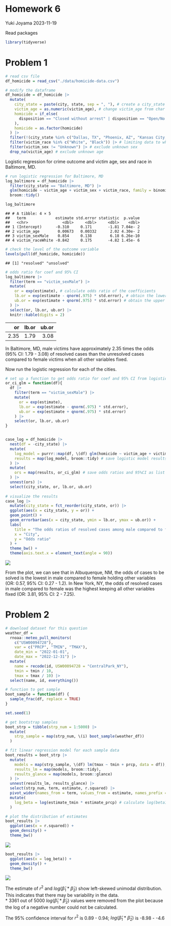 Homework 6
================
Yuki Joyama
2023-11-19

Read packages

``` r
library(tidyverse)
```

# Problem 1

``` r
# read csv file
df_homicide = read_csv("./data/homicide-data.csv")

# modify the dataframe
df_homicide = df_homicide |> 
  mutate(
    city_state = paste(city, state, sep = ", "), # create a city_state variable
    victim_age = as.numeric(victim_age), # change victim_age from char to numeric
    homicide = if_else(
      disposition == "Closed without arrest" | disposition == "Open/No arrest", "unsolved","resolved"
    ),
    homicide = as.factor(homicide)
  ) |>
  filter(!(city_state %in% c("Dallas, TX", "Phoenix, AZ", "Kansas City, MO", "Tulsa, AL"))) |> # omit some cities due to the lack of data or data entry mistake
  filter(victim_race %in% c("White", "Black")) |> # limiting data to white or black
  filter(victim_sex != "Unknown") |> # exclude unknown sex
  drop_na(victim_age) # exclude unknown age
```

Logistic regression for crime outcome and victim age, sex and race in
Baltimore, MD.

``` r
# run logistic regression for Baltimore, MD
log_baltimore = df_homicide |> 
  filter(city_state == "Baltimore, MD") |> 
  glm(homicide ~ victim_age + victim_sex + victim_race, family = binomial, data = _) |> 
  broom::tidy()

log_baltimore
```

    ## # A tibble: 4 × 5
    ##   term             estimate std.error statistic  p.value
    ##   <chr>               <dbl>     <dbl>     <dbl>    <dbl>
    ## 1 (Intercept)      -0.310     0.171       -1.81 7.04e- 2
    ## 2 victim_age        0.00673   0.00332      2.02 4.30e- 2
    ## 3 victim_sexMale    0.854     0.138        6.18 6.26e-10
    ## 4 victim_raceWhite -0.842     0.175       -4.82 1.45e- 6

``` r
# check the level of the outcome variable
levels(pull(df_homicide, homicide))
```

    ## [1] "resolved" "unsolved"

``` r
# odds ratio for coef and 95% CI 
log_baltimore |> 
  filter(term == "victim_sexMale") |> 
  mutate(
    or = exp(estimate), # calculate odds ratio of the coefficients
    lb.or = exp(estimate - qnorm(.975) * std.error), # obtain the lower level of 95% CI
    ub.or = exp(estimate + qnorm(.975) * std.error) # obtain the upper level of 95% CI
  ) |> 
  select(or, lb.or, ub.or) |> 
  knitr::kable(digits = 2)
```

|   or | lb.or | ub.or |
|-----:|------:|------:|
| 2.35 |  1.79 |  3.08 |

In Baltimore, MD, male victims have approximately 2.35 times the odds
(95% CI: 1.79 - 3.08) of resolved cases than the unresolved cases
compared to female victims when all other variables fixed.

Now run the logistic regression for each of the cities.

``` r
# set up a function to get odds ratio for coef and 95% CI from logistic regression output
or_ci_glm = function(df){
  df |> 
    filter(term == "victim_sexMale") |> 
    mutate(
      or = exp(estimate),
      lb.or = exp(estimate - qnorm(.975) * std.error),
      ub.or = exp(estimate + qnorm(.975) * std.error)
    ) |> 
    select(or, lb.or, ub.or) 
}


case_log = df_homicide |>
  nest(df = -city_state) |> 
  mutate(
    log_model = purrr::map(df, \(df) glm(homicide ~ victim_age + victim_sex + victim_race, family = binomial, data = df)), # save logistic models for each city as list
    results = map(log_model, broom::tidy) # save logistic model results in tibble as list
  ) |>
  mutate(
    ors = map(results, or_ci_glm) # save odds ratios and 95%CI as list
  ) |> 
  unnest(ors) |> 
  select(city_state, or, lb.or, ub.or) 
  
# visualize the results
case_log |> 
  mutate(city_state = fct_reorder(city_state, or)) |> 
  ggplot(aes(x = city_state, y = or)) +
  geom_point() +
  geom_errorbar(aes(x = city_state, ymin = lb.or, ymax = ub.or)) +
  labs(
    title = "The odds ratios of resolved cases among male compared to female",
    x = "City",
    y = "Odds ratio"
  ) +
  theme_bw() +
  theme(axis.text.x = element_text(angle = 90)) 
```

![](p8105_hw6_yj2803_files/figure-gfm/unnamed-chunk-4-1.png)<!-- -->

From the plot, we can see that in Albuquerque, NM, the odds of cases to
be solved is the lowest in male compared to female holding other
variables (OR: 0.57, 95% CI: 0.27 - 1.2). In New York, NY, the odds of
resolved cases in male compared to female was the highest keeping all
other variables fixed (OR: 3.81, 95% CI: 2 - 7.25).

# Problem 2

``` r
# download dataset for this question
weather_df = 
  rnoaa::meteo_pull_monitors(
    c("USW00094728"),
    var = c("PRCP", "TMIN", "TMAX"), 
    date_min = "2022-01-01",
    date_max = "2022-12-31") |>
  mutate(
    name = recode(id, USW00094728 = "CentralPark_NY"),
    tmin = tmin / 10,
    tmax = tmax / 10) |>
  select(name, id, everything())

# function to get sample
boot_sample = function(df) {
  sample_frac(df, replace = TRUE)
}

set.seed(1)

# get bootstrap samples
boot_strp = tibble(strp_num = 1:5000) |> 
  mutate(
    strp_sample = map(strp_num, \(i) boot_sample(weather_df))
  )

# fit linear regression model for each sample data 
boot_results = boot_strp |> 
  mutate(
    models = map(strp_sample, \(df) lm(tmax ~ tmin + prcp, data = df)),
    results_lm = map(models, broom::tidy),
    results_glance = map(models, broom::glance)
  ) |> 
  unnest(results_lm, results_glance) |> 
  select(strp_num, term, estimate, r.squared) |> 
  pivot_wider(names_from = term, values_from = estimate, names_prefix = "estimate_") |> 
  mutate(
    log_beta = log(estimate_tmin * estimate_prcp) # calculate log(beta1*beta2)
  )

# plot the distribution of estimates
boot_results |> 
  ggplot(aes(x = r.squared)) + 
  geom_density() +
  theme_bw()
```

![](p8105_hw6_yj2803_files/figure-gfm/unnamed-chunk-5-1.png)<!-- -->

``` r
boot_results |> 
  ggplot(aes(x = log_beta)) + 
  geom_density() +
  theme_bw()
```

![](p8105_hw6_yj2803_files/figure-gfm/unnamed-chunk-5-2.png)<!-- -->

The estimate of $r^2$ and $log(\hat{\beta}_1*\hat{\beta}_2)$ show
left-skewed unimodal distribution. This indicates that there may be
variability in the data.  
\* 3361 out of 5000 $log(\hat{\beta}_1*\hat{\beta}_2)$ values were
removed from the plot because the log of a negative number could not be
calculated.

The 95% confidence interval for $r^2$ is 0.89 - 0.94;
$log(\hat{\beta}_1*\hat{\beta}_2)$ is -8.98 - -4.6
